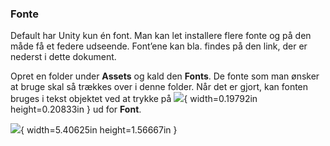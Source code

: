 ### Fonte

Default har Unity kun én font. Man kan let installere flere fonte og på
den måde få et federe udseende. Font’ene kan bla. findes på den link,
der er nederst i dette dokument.

Opret en folder under **Assets** og kald den **Fonts**. De fonte som man
ønsker at bruge skal så trækkes over i denne folder. Når det er gjort,
kan fonten bruges i tekst objektet ved at trykke på
![](media/image56.png){ width=0.19792in height=0.20833in } ud for **Font**.

![](media/image57.png){ width=5.40625in height=1.56667in }
